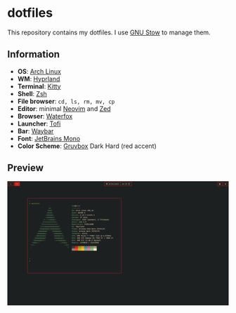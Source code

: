 # dotfiles

This repository contains my dotfiles. I use [GNU Stow](https://www.gnu.org/software/stow/) to manage them.

## Information

- **OS**: [Arch Linux](https://archlinux.org/)
- **WM**: [Hyprland](https://hyprland.org/)
- **Terminal**: [Kitty](https://sw.kovidgoyal.net/kitty/)
- **Shell**: [Zsh](https://www.zsh.org/)
- **File browser**: `cd, ls, rm, mv, cp`
- **Editor**: minimal [Neovim](https://neovim.io/) and [Zed](https://zed.dev/)
- **Browser**: [Waterfox](https://www.waterfox.net/)
- **Launcher**: [Tofi](https://github.com/philj56/tofi)
- **Bar**: [Waybar](https://github.com/Alexays/Waybar)
- **Font**: [JetBrains Mono](https://www.jetbrains.com/lp/mono/)
- **Color Scheme**: [Gruvbox](https://github.com/sainnhe/gruvbox-material) Dark Hard (red accent)

## Preview

![Preview screenshot](./.github/preview.png)
